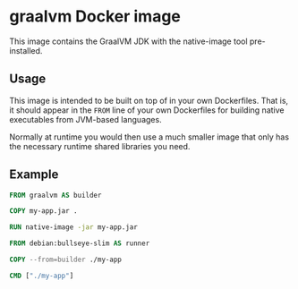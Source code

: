 # graalvm Docker image

This image contains the GraalVM JDK with the native-image tool pre-installed.

## Usage

This image is intended to be built on top of in your own Dockerfiles. That is, it should appear in the `FROM` line of your own Dockerfiles for building native executables from JVM-based languages.

Normally at runtime you would then use a much smaller image that only has the necessary runtime shared libraries you need.

## Example

```Dockerfile
FROM graalvm AS builder

COPY my-app.jar .

RUN native-image -jar my-app.jar

FROM debian:bullseye-slim AS runner

COPY --from=builder ./my-app

CMD ["./my-app"]
```
